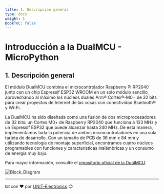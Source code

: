 ```yaml
---
title: 1. Descripción general
type: docs
weight: 1
BookToC: false
---
```


<!-- # 8-bit enhanced USB microcontroller CH559 -->
# Introducción a la DualMCU - MicroPython 

## 1. Descripción general
El módulo DualMCU combina el microcontrolador Raspberry Pi RP2040 junto con un chip Espressif ESP32 WROOM en un solo módulo sencillo, aprovechando al máximo los núcleos duales Arm® Cortex®-M0+ de 32 bits para crear proyectos de Internet de las cosas con conectividad Bluetooth® y Wi-Fi.

La DualMCU ha sido diseñada como una fusión de dos microprocesadores de 32 bits: un Cortex M0+ de Raspberry RP2040 que funciona a 133 MHz y un Espressif ESP32 que puede alcanzar hasta 240 MHz. De esta manera, implementamos toda la potencia de ambos microcontroladores en una sola tarjeta de desarrollo. Con un tamaño de PCB de 36 mm x 84 mm y utilizando tecnología de montaje superficial, encontramos cuatro núcleos programables con funciones y características inalámbricas y un consumo de energía muy bajo.

Para mayor información, consulte el [repositorio oficial de la DualMCU](https://github.com/UNIT-Electronics/DualMCU).


![Block_Diagram](/docs/1-Descripción-general/images/EU0002-DUALMCU_V3.1.2.jpg "Block Diagram")

---
⌨️ con ❤️ por [UNIT-Electronics](https://github.com/UNIT-Electronics) 😊
